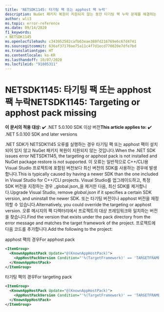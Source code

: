 ```yaml
---
title: 'NETSDK1145: 타기팅 팩 또는 apphost 팩 누락'
description: NuGet 패키지 복원이 지원되지 않는 동안 타기팅 팩 누락 문제를 해결하는 방법
author: wli3
ms.topic: error-reference
ms.date: 09/14/2020
f1_keywords:
- NETSDK1145
ms.openlocfilehash: c343952582cafb63eae388fd216769e6c67d4741
ms.sourcegitcommit: 636af37170ae75a11c4f7d1ecd770820e7dfe7bd
ms.translationtype: HT
ms.contentlocale: ko-KR
ms.lasthandoff: 10/07/2020
ms.locfileid: "91805311"
---
```

# <a name="netsdk1145-targeting-or-apphost-pack-missing"></a><span data-ttu-id="28de7-103">NETSDK1145: 타기팅 팩 또는 apphost 팩 누락</span><span class="sxs-lookup"><span data-stu-id="28de7-103">NETSDK1145: Targeting or apphost pack missing</span></span>

<span data-ttu-id="28de7-104">**이 문서의 적용 대상:** ✔️ .NET 5.0.100 SDK 이상 버전</span><span class="sxs-lookup"><span data-stu-id="28de7-104">**This article applies to:** ✔️ .NET 5.0.100 SDK and later versions</span></span>

<span data-ttu-id="28de7-105">.NET SDK가 NETSDK1145 오류를 실행하는 경우 타기팅 팩 또는 apphost 팩이 설치되어 있지 않고 NuGet 패키지 복원이 지원되지 않는 것입니다.</span><span class="sxs-lookup"><span data-stu-id="28de7-105">When the .NET SDK issues error NETSDK1145, the targeting or apphost pack is not installed and NuGet package restore is not supported.</span></span> <span data-ttu-id="28de7-106">이 오류는 일반적으로 C++/CLI용 Visual Studio 프로젝트에 포함된 버전보다 최신 버전의 SDK를 사용하는 경우에 발생합니다.</span><span class="sxs-lookup"><span data-stu-id="28de7-106">This is typically caused by having a newer SDK than the one included in Visual Studio for C++/CLI projects.</span></span> <span data-ttu-id="28de7-107">Visual Studio를 업그레이드하고, 특정 SDK 버전을 지정하는 경우 _global.json_을 제거한 다음, 최신 SDK를 제거합니다.</span><span class="sxs-lookup"><span data-stu-id="28de7-107">Upgrade Visual Studio, remove _global.json_ if it specifies a certain SDK version, and uninstall the newer SDK.</span></span> <span data-ttu-id="28de7-108">또는 타기팅 버전이나 apphost 버전을 재정의할 수 있습니다.</span><span class="sxs-lookup"><span data-stu-id="28de7-108">Alternatively, you could override the targeting or apphost version.</span></span> <span data-ttu-id="28de7-109">오류 메시지의 팩 디렉터리에서 프로젝트의 대상 프레임워크와 일치하는 버전을 찾습니다.</span><span class="sxs-lookup"><span data-stu-id="28de7-109">Find the version that exists under the pack directory from the error message and matches the target framework of the project.</span></span> <span data-ttu-id="28de7-110">프로젝트에 다음 코드를 추가합니다.</span><span class="sxs-lookup"><span data-stu-id="28de7-110">Add the following to the project:</span></span>

<span data-ttu-id="28de7-111">apphost 팩의 경우</span><span class="sxs-lookup"><span data-stu-id="28de7-111">For apphost pack</span></span>

```xml
<ItemGroup>
  <KnownAppHostPack Update="@(KnownAppHostPack)">
    <AppHostPackVersion Condition="'%(TargetFramework)' == 'TARGETFRAMEWORK'">EXISTINGVERSION</AppHostPackVersion>
  </KnownAppHostPack>
</ItemGroup>
```

<span data-ttu-id="28de7-112">타기팅 팩의 경우</span><span class="sxs-lookup"><span data-stu-id="28de7-112">For targeting pack</span></span>

```xml
<ItemGroup>
  <KnownAppHostPack Update="@(KnownAppHostPack)">
    <AppHostPackVersion Condition="'%(TargetFramework)' == 'TARGETFRAMEWORK'">EXISTINGVERSION</AppHostPackVersion>
  </KnownAppHostPack>
</ItemGroup>
```
